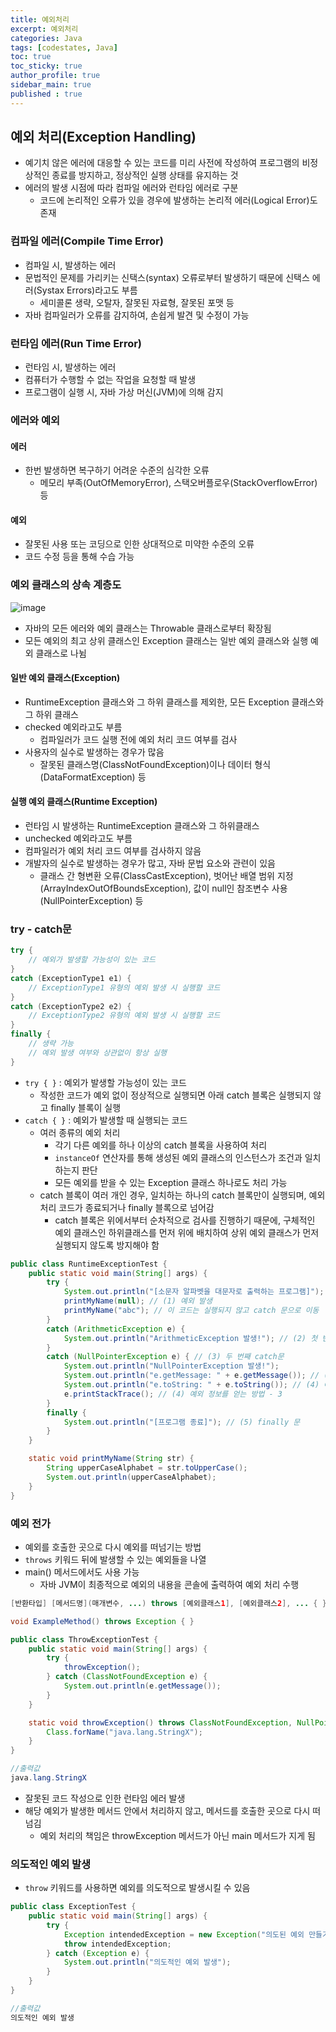 ```yaml
---
title: 예외처리
excerpt: 예외처리
categories: Java
tags: [codestates, Java]
toc: true
toc_sticky: true
author_profile: true
sidebar_main: true
published : true
---
```

## 예외 처리(Exception Handling)
- 예기치 않은 에러에 대응할 수 있는 코드를 미리 사전에 작성하여 프로그램의 비정상적인 종료를 방지하고, 정상적인 실행 상태를 유지하는 것
- 에러의 발생 시점에 따라 컴파일 에러와 런타임 에러로 구분
  - 코드에 논리적인 오류가 있을 경우에 발생하는 논리적 에러(Logical Error)도 존재

### 컴파일 에러(Compile Time Error)
- 컴파일 시, 발생하는 에러
- 문법적인 문제를 가리키는 신택스(syntax) 오류로부터 발생하기 때문에 신택스 에러(Systax Errors)라고도 부름
  - 세미콜론 생략, 오탈자, 잘못된 자료형, 잘못된 포맷 등 
- 자바 컴파일러가 오류를 감지하여, 손쉽게 발견 및 수정이 가능

### 런타임 에러(Run Time Error)
- 런타임 시, 발생하는 에러
- 컴퓨터가 수행할 수 없는 작업을 요청할 때 발생
- 프로그램이 실행 시, 자바 가상 머신(JVM)에 의해 감지

### 에러와 예외

#### 에러
- 한번 발생하면 복구하기 어려운 수준의 심각한 오류
  - 메모리 부족(OutOfMemoryError), 스택오버플로우(StackOverflowError) 등

#### 예외
- 잘못된 사용 또는 코딩으로 인한 상대적으로 미약한 수준의 오류
- 코드 수정 등을 통해 수습 가능

### 예외 클래스의 상속 계층도
![image](https://github.com/JSooCha/JSooCha.github.io/assets/90169862/3adf1205-2b21-40ba-a821-4ea72bb7b93c)
- 자바의 모든 에러와 예외 클래스는 Throwable 클래스로부터 확장됨
- 모든 예외의 최고 상위 클래스인 Exception 클래스는 일반 예외 클래스와 실행 예외 클래스로 나뉨

#### 일반 예외 클래스(Exception)
- RuntimeException 클래스와 그 하위 클래스를 제외한, 모든 Exception 클래스와 그 하위 클래스
- checked 예외라고도 부름
  - 컴파일러가 코드 실행 전에 예외 처리 코드 여부를 검사
- 사용자의 실수로 발생하는 경우가 많음
  - 잘못된 클래스명(ClassNotFoundException)이나 데이터 형식(DataFormatException) 등

#### 실행 예외 클래스(Runtime Exception)
- 런타임 시 발생하는 RuntimeException 클래스와 그 하위클래스
-  unchecked 예외라고도 부름
  - 컴파일러가 예외 처리 코드 여부를 검사하지 않음
- 개발자의 실수로 발생하는 경우가 많고, 자바 문법 요소와 관련이 있음
  - 클래스 간 형변환 오류(ClassCastException), 벗어난 배열 범위 지정(ArrayIndexOutOfBoundsException), 값이 null인 참조변수 사용(NullPointerException) 등 

### try - catch문
```java
try {
    // 예외가 발생할 가능성이 있는 코드
} 
catch (ExceptionType1 e1) {
    // ExceptionType1 유형의 예외 발생 시 실행할 코드
} 
catch (ExceptionType2 e2) {
    // ExceptionType2 유형의 예외 발생 시 실행할 코드
} 
finally {
    // 생략 가능
    // 예외 발생 여부와 상관없이 항상 실행
}
```
- ```try { }``` : 예외가 발생할 가능성이 있는 코드
  - 작성한 코드가 예외 없이 정상적으로 실행되면 아래 catch 블록은 실행되지 않고 finally 블록이 실행
- ```catch { }``` : 예외가 발생할 때 실행되는 코드
  - 여러 종류의 예외 처리
    - 각기 다른 예외를 하나 이상의 catch 블록을 사용하여 처리
    - ```instanceOf``` 연산자를 통해 생성된 예외 클래스의 인스턴스가 조건과 일치하는지 판단
    - 모든 예외를 받을 수 있는 Exception 클래스 하나로도 처리 가능
  - catch 블록이 여러 개인 경우, 일치하는 하나의 catch 블록만이 실행되며, 예외처리 코드가 종료되거나 finally 블록으로 넘어감
    - catch 블록은 위에서부터 순차적으로 검사를 진행하기 때문에, 구체적인 예외 클래스인 하위클래스를 먼저 위에 배치하여 상위 예외 클래스가 먼저 실행되지 않도록 방지해야 함

```java
public class RuntimeExceptionTest {
    public static void main(String[] args) {
        try {
            System.out.println("[소문자 알파벳을 대문자로 출력하는 프로그램]");
            printMyName(null); // (1) 예외 발생
            printMyName("abc"); // 이 코드는 실행되지 않고 catch 문으로 이동
        } 
        catch (ArithmeticException e) {
            System.out.println("ArithmeticException 발생!"); // (2) 첫 번째 catch문
        } 
        catch (NullPointerException e) { // (3) 두 번째 catch문
            System.out.println("NullPointerException 발생!"); 
            System.out.println("e.getMessage: " + e.getMessage()); // (4) 예외 정보를 얻는 방법 - 1
            System.out.println("e.toString: " + e.toString()); // (4) 예외 정보를 얻는 방법 - 2
            e.printStackTrace(); // (4) 예외 정보를 얻는 방법 - 3
        } 
        finally {
            System.out.println("[프로그램 종료]"); // (5) finally 문
        }
    }

    static void printMyName(String str) {
        String upperCaseAlphabet = str.toUpperCase();
        System.out.println(upperCaseAlphabet);
    }
}
```


### 예외 전가
- 예외를 호출한 곳으로 다시 예외를 떠넘기는 방법
- ```throws``` 키워드 뒤에 발생할 수 있는 예외들을 나열
- main() 메서드에서도 사용 가능
  - 자바 JVM이 최종적으로 예외의 내용을 콘솔에 출력하여 예외 처리 수행

```java
[반환타입] [메서드명](매개변수, ...) throws [예외클래스1], [예외클래스2], ... { }

void ExampleMethod() throws Exception { }
```

```java
public class ThrowExceptionTest {
    public static void main(String[] args) {
        try {
            throwException();
        } catch (ClassNotFoundException e) {
            System.out.println(e.getMessage());
        }
    }

    static void throwException() throws ClassNotFoundException, NullPointerException {
        Class.forName("java.lang.StringX");
    }
}

//출력값
java.lang.StringX
```
- 잘못된 코드 작성으로 인한 런타임 에러 발생
- 해당 예외가 발생한 메서드 안에서 처리하지 않고, 메서드를 호출한 곳으로 다시 떠넘김
  - 예외 처리의 책임은 throwException 메서드가 아닌 main 메서드가 지게 됨

### 의도적인 예외 발생
- ```throw``` 키워드를 사용하면 예외를 의도적으로 발생시킬 수 있음

```java
public class ExceptionTest {
    public static void main(String[] args) {
        try {
            Exception intendedException = new Exception("의도된 예외 만들기");
            throw intendedException;
        } catch (Exception e) {
            System.out.println("의도적인 예외 발생");
        }
    }
}

//출력값
의도적인 예외 발생
```
